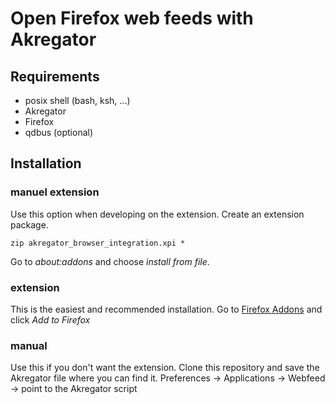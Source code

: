 # Open Firefox web feeds with Akregator
## Requirements
* posix shell (bash, ksh, ...)
* Akregator
* Firefox
* qdbus (optional)

## Installation
### manuel extension
Use this option when developing on the extension.
Create an extension package.
```
zip akregator_browser_integration.xpi *
```

Go to _about:addons_ and choose _install from file_.

### extension
This is the easiest and recommended installation.
Go to [Firefox Addons](https://addons.mozilla.org/nl/firefox/addon/akregator-integration/) and click _Add to Firefox_

### manual
Use this if you don't want the extension.
Clone this repository and save the Akregator file where you can find it.
Preferences -> Applications -> Webfeed -> point to the Akregator script


